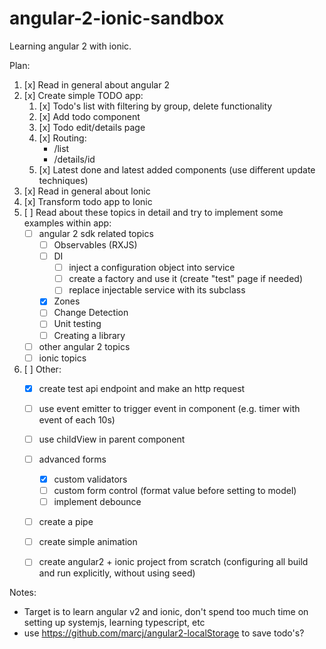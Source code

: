 # angular-2-ionic-sandbox

Learning angular 2 with ionic.

Plan:

1. [x] Read in general about angular 2
2. [x] Create simple TODO app:
    1. [x] Todo's list with filtering by group, delete functionality
    2. [x] Add todo component
    3. [x] Todo edit/details page
    3. [x] Routing:
        * /list
        * /details/id
    3. [x] Latest done and latest added components (use different update techniques)
3. [x] Read in general about Ionic
4. [x] Transform todo app to Ionic
5. [ ] Read about these topics in detail and try to implement some examples within app:
    * [ ] angular 2 sdk related topics
         - [ ] Observables (RXJS)
         - [ ] DI
            * [ ] inject a configuration object into service
            * [ ] create a factory and use it (create "test" page if needed)
            * [ ] replace injectable service with its subclass
         - [x] Zones
         - [ ] Change Detection
         - [ ] Unit testing
         - [ ] Creating a library
    * [ ] other angular 2 topics
    * [ ] ionic topics
6. [ ] Other:
    * [x] create test api endpoint and make an http request
    * [ ] use event emitter to trigger event in component (e.g. timer with event of each 10s)
    * [ ] use childView in parent component
    * [ ] advanced forms
        - [x] custom validators
        - [ ] custom form control (format value before setting to model)
        - [ ] implement debounce
    * [ ] create a pipe
    * [ ] create simple animation
    * [ ] create angular2 + ionic project from scratch (configuring all build and run explicitly, without using seed)


Notes:
* Target is to learn angular v2 and ionic, don't spend too much time on setting up systemjs,
learning typescript, etc
* use https://github.com/marcj/angular2-localStorage to save todo's?
